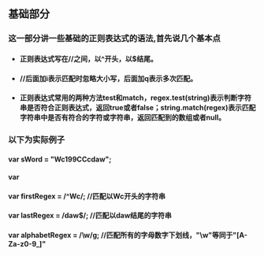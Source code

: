 ## 基础部分  
### 这一部分讲一些基础的正则表达式的语法,首先说几个基本点  
* #### 正则表达式写在//之间，以^开头，以$结尾。  
* #### //后面加i表示匹配时忽略大小写，后面加q表示多次匹配。
* #### 正则表达式常用的两种方法test和match，regex.test(string)表示判断字符串是否符合正则表达式，返回true或者false；string.match(regex)表示匹配字符串中是否有符合的字符或字符串，返回匹配到的数组或者null。  
### 以下为实际例子
#### var sWord = "Wc199CCcdaw";  
#### var 
  
#### var firstRegex = /^Wc/;  //匹配以Wc开头的字符串  
#### var lastRegex = /daw$/;  //匹配以daw结尾的字符串
#### var alphabetRegex = /\w/g; //匹配所有的字母数字下划线，"\w"等同于"[A-Za-z0-9_]"
